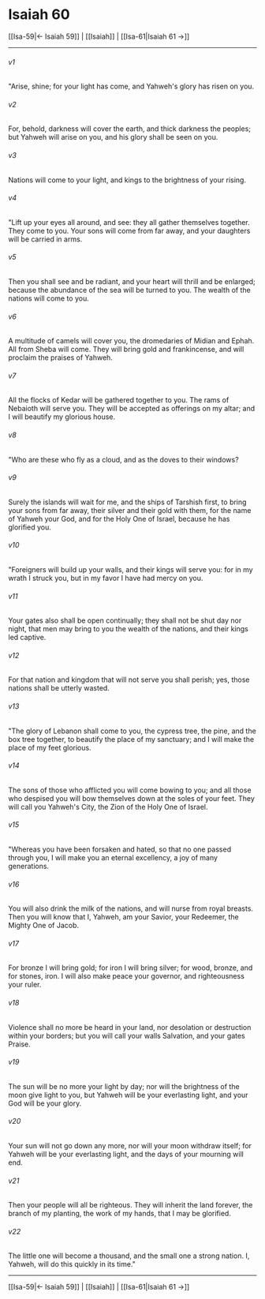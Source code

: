 # Isaiah 60

[[Isa-59|← Isaiah 59]] | [[Isaiah]] | [[Isa-61|Isaiah 61 →]]
***



###### v1 
"Arise, shine; for your light has come, and Yahweh's glory has risen on you. 

###### v2 
For, behold, darkness will cover the earth, and thick darkness the peoples; but Yahweh will arise on you, and his glory shall be seen on you. 

###### v3 
Nations will come to your light, and kings to the brightness of your rising. 

###### v4 
"Lift up your eyes all around, and see: they all gather themselves together. They come to you. Your sons will come from far away, and your daughters will be carried in arms. 

###### v5 
Then you shall see and be radiant, and your heart will thrill and be enlarged; because the abundance of the sea will be turned to you. The wealth of the nations will come to you. 

###### v6 
A multitude of camels will cover you, the dromedaries of Midian and Ephah. All from Sheba will come. They will bring gold and frankincense, and will proclaim the praises of Yahweh. 

###### v7 
All the flocks of Kedar will be gathered together to you. The rams of Nebaioth will serve you. They will be accepted as offerings on my altar; and I will beautify my glorious house. 

###### v8 
"Who are these who fly as a cloud, and as the doves to their windows? 

###### v9 
Surely the islands will wait for me, and the ships of Tarshish first, to bring your sons from far away, their silver and their gold with them, for the name of Yahweh your God, and for the Holy One of Israel, because he has glorified you. 

###### v10 
"Foreigners will build up your walls, and their kings will serve you: for in my wrath I struck you, but in my favor I have had mercy on you. 

###### v11 
Your gates also shall be open continually; they shall not be shut day nor night, that men may bring to you the wealth of the nations, and their kings led captive. 

###### v12 
For that nation and kingdom that will not serve you shall perish; yes, those nations shall be utterly wasted. 

###### v13 
"The glory of Lebanon shall come to you, the cypress tree, the pine, and the box tree together, to beautify the place of my sanctuary; and I will make the place of my feet glorious. 

###### v14 
The sons of those who afflicted you will come bowing to you; and all those who despised you will bow themselves down at the soles of your feet. They will call you Yahweh's City, the Zion of the Holy One of Israel. 

###### v15 
"Whereas you have been forsaken and hated, so that no one passed through you, I will make you an eternal excellency, a joy of many generations. 

###### v16 
You will also drink the milk of the nations, and will nurse from royal breasts. Then you will know that I, Yahweh, am your Savior, your Redeemer, the Mighty One of Jacob. 

###### v17 
For bronze I will bring gold; for iron I will bring silver; for wood, bronze, and for stones, iron. I will also make peace your governor, and righteousness your ruler. 

###### v18 
Violence shall no more be heard in your land, nor desolation or destruction within your borders; but you will call your walls Salvation, and your gates Praise. 

###### v19 
The sun will be no more your light by day; nor will the brightness of the moon give light to you, but Yahweh will be your everlasting light, and your God will be your glory. 

###### v20 
Your sun will not go down any more, nor will your moon withdraw itself; for Yahweh will be your everlasting light, and the days of your mourning will end. 

###### v21 
Then your people will all be righteous. They will inherit the land forever, the branch of my planting, the work of my hands, that I may be glorified. 

###### v22 
The little one will become a thousand, and the small one a strong nation. I, Yahweh, will do this quickly in its time."

***
[[Isa-59|← Isaiah 59]] | [[Isaiah]] | [[Isa-61|Isaiah 61 →]]
